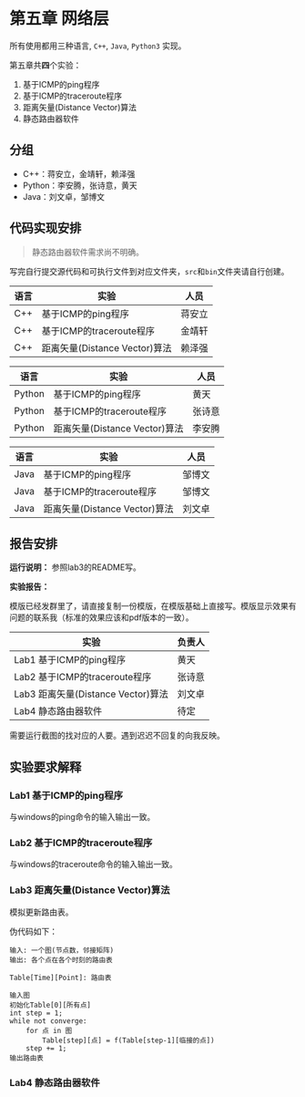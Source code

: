# 第五章 网络层

所有使用都用三种语言, `C++`, `Java`, `Python3` 实现。

第五章共**四**个实验：

1. 基于ICMP的ping程序
2. 基于ICMP的traceroute程序
3. 距离矢量(Distance Vector)算法
4. 静态路由器软件

## 分组

- C++：蒋安立，金靖轩，赖泽强
- Python：李安腾，张诗意，黄天
- Java：刘文卓，邹博文

## 代码实现安排

> 静态路由器软件需求尚不明确。

写完自行提交源代码和可执行文件到对应文件夹，`src`和`bin`文件夹请自行创建。

| 语言 | 实验               | 人员 |
| -------- | ------------------ | ---- |
| C++      | 基于ICMP的ping程序 | 蒋安立 |
| C++      | 基于ICMP的traceroute程序 | 金靖轩 |
| C++ | 距离矢量(Distance Vector)算法 | 赖泽强 |

| 语言   | 实验                          | 人员   |
| ------ | ----------------------------- | ------ |
| Python | 基于ICMP的ping程序            | 黄天   |
| Python | 基于ICMP的traceroute程序      | 张诗意 |
| Python | 距离矢量(Distance Vector)算法 | 李安腾 |

| 语言 | 实验                          | 人员   |
| ---- | ----------------------------- | ------ |
| Java | 基于ICMP的ping程序            | 邹博文 |
| Java | 基于ICMP的traceroute程序      | 邹博文 |
| Java | 距离矢量(Distance Vector)算法 | 刘文卓 |

## 报告安排

**运行说明：** 参照lab3的README写。

**实验报告：** 

模版已经发群里了，请直接复制一份模版，在模版基础上直接写。模版显示效果有问题的联系我（标准的效果应该和pdf版本的一致）。

| 实验                               | 负责人 |
| ---------------------------------- | ------ |
| Lab1 基于ICMP的ping程序            | 黄天   |
| Lab2 基于ICMP的traceroute程序      | 张诗意 |
| Lab3 距离矢量(Distance Vector)算法 | 刘文卓 |
| Lab4 静态路由器软件                | 待定   |

需要运行截图的找对应的人要。遇到迟迟不回复的向我反映。

## 实验要求解释

### Lab1 基于ICMP的ping程序

与windows的ping命令的输入输出一致。

### Lab2 基于ICMP的traceroute程序

与windows的traceroute命令的输入输出一致。

### Lab3 距离矢量(Distance Vector)算法

模拟更新路由表。

伪代码如下：

```
输入: 一个图(节点数，邻接矩阵)
输出: 各个点在各个时刻的路由表

Table[Time][Point]: 路由表

输入图
初始化Table[0][所有点]
int step = 1;
while not converge:
	for 点 in 图
		Table[step][点] = f(Table[step-1][临接的点])
	step += 1;
输出路由表
```

### Lab4 静态路由器软件